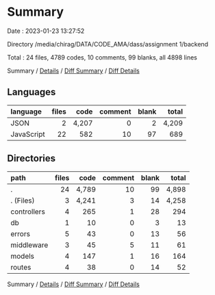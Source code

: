 # Summary

Date : 2023-01-23 13:27:52

Directory /media/chirag/DATA/CODE_AMA/dass/assignment 1/backend

Total : 24 files,  4789 codes, 10 comments, 99 blanks, all 4898 lines

Summary / [Details](details.md) / [Diff Summary](diff.md) / [Diff Details](diff-details.md)

## Languages
| language | files | code | comment | blank | total |
| :--- | ---: | ---: | ---: | ---: | ---: |
| JSON | 2 | 4,207 | 0 | 2 | 4,209 |
| JavaScript | 22 | 582 | 10 | 97 | 689 |

## Directories
| path | files | code | comment | blank | total |
| :--- | ---: | ---: | ---: | ---: | ---: |
| . | 24 | 4,789 | 10 | 99 | 4,898 |
| . (Files) | 3 | 4,241 | 3 | 14 | 4,258 |
| controllers | 4 | 265 | 1 | 28 | 294 |
| db | 1 | 10 | 0 | 3 | 13 |
| errors | 5 | 43 | 0 | 13 | 56 |
| middleware | 3 | 45 | 5 | 11 | 61 |
| models | 4 | 147 | 1 | 16 | 164 |
| routes | 4 | 38 | 0 | 14 | 52 |

Summary / [Details](details.md) / [Diff Summary](diff.md) / [Diff Details](diff-details.md)